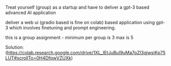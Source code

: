 Treat yourself (group) as a startup and have to deliver a gpt-3 based advanced AI application

deliver a web ui (gradio based is fine on colab) based application using gpt-3 which involves finetuning and prompt engineering.

this is a group assignment - minimum per group is 3 max is 5

Solution:(https://colab.research.google.com/drive/1XL_IEtJuBuI9uMa7oZI3qjwsiKp75LUT#scrollTo=0H4DfqwVZUXk)
